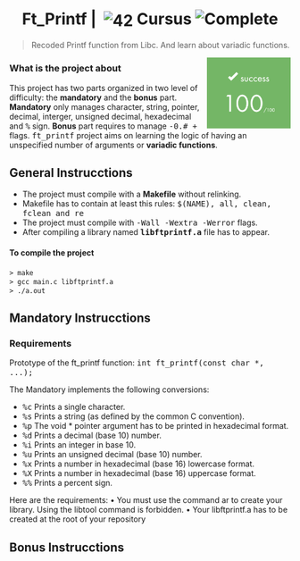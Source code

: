 <!--HEADER-->
<h1 align="center"> Ft_Printf | 
  <picture>
  <source media="(prefers-color-scheme: dark)" srcset="https://cdn.simpleicons.org/42/white">
  <img alt="42" width=40 align="center" src="https://cdn.simpleicons.org/42/Black">
 </picture>
 Cursus 
  <img alt="Complete" src="https://raw.githubusercontent.com/Mqxx/GitHub-Markdown/main/blockquotes/badge/dark-theme/complete.svg">
</h1>
<!--FINISH HEADER-->

> Recoded Printf function from Libc. And learn about variadic functions.

<img align="right" width="150" src="https://github.com/josephcheel/readme/blob/main/resources/100_Success.png">

### What is the project about
This project has two parts organized in two level of difficulty: the **mandatory** and the **bonus** part. **Mandatory** only manages character, string, pointer, decimal, interger, unsigned decimal, hexadecimal and <kbd>%</kbd> sign. **Bonus** part requires to manage <kbd>-0.# +</kbd> flags.
<kbd>ft_printf</kbd> project aims on learning the logic of having an unspecified number of arguments or **variadic functions**.

## General Instrucctions
* The project must compile with a **Makefile** without relinking.
* Makefile has to contain at least this rules: <kbd>$(NAME), all, clean, fclean and re</kbd>
* The project must compile with <kbd>-Wall -Wextra -Werror</kbd> flags.
* After compiling a library named <kbd><strong>libftprintf.a</strong></kbd> file has to appear.

#### To compile the project
```shell
> make
> gcc main.c libftprintf.a
> ./a.out
```
## Mandatory Instrucctions
### Requirements
Prototype of the ft_printf function: <kbd>int ft_printf(const char *, ...);</kbd>

The Mandatory implements the following conversions:
* <kbd>%c</kbd> Prints a single character.
* <kbd>%s</kbd> Prints a string (as defined by the common C convention).
* <kbd>%p</kbd> The void * pointer argument has to be printed in hexadecimal format.
* <kbd>%d</kbd> Prints a decimal (base 10) number.
* <kbd>%i</kbd> Prints an integer in base 10.
* <kbd>%u</kbd> Prints an unsigned decimal (base 10) number.
* <kbd>%x</kbd> Prints a number in hexadecimal (base 16) lowercase format.
* <kbd>%X</kbd> Prints a number in hexadecimal (base 16) uppercase format.
* <kbd>%%</kbd> Prints a percent sign.

Here are the requirements:
• You must use the command ar to create your library.
Using the libtool command is forbidden.
• Your libftprintf.a has to be created at the root of your repository
## Bonus Instrucctions

